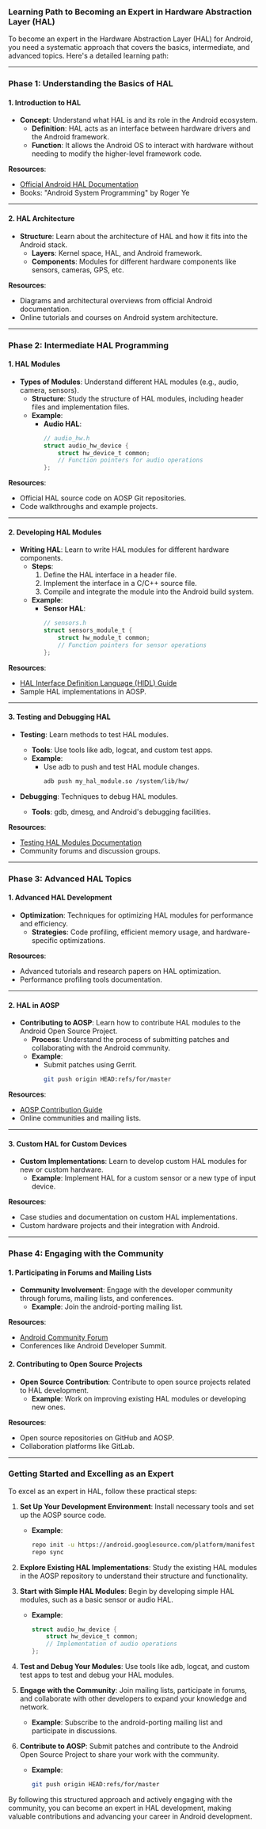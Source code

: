 ### Learning Path to Becoming an Expert in Hardware Abstraction Layer (HAL)

To become an expert in the Hardware Abstraction Layer (HAL) for Android, you need a systematic approach that covers the basics, intermediate, and advanced topics. Here's a detailed learning path:

---

### Phase 1: Understanding the Basics of HAL

#### 1. Introduction to HAL

- **Concept**: Understand what HAL is and its role in the Android ecosystem.
  - **Definition**: HAL acts as an interface between hardware drivers and the Android framework.
  - **Function**: It allows the Android OS to interact with hardware without needing to modify the higher-level framework code.

**Resources**:
- [Official Android HAL Documentation](https://source.android.com/devices/architecture/hal)
- Books: "Android System Programming" by Roger Ye

---

#### 2. HAL Architecture

- **Structure**: Learn about the architecture of HAL and how it fits into the Android stack.
  - **Layers**: Kernel space, HAL, and Android framework.
  - **Components**: Modules for different hardware components like sensors, cameras, GPS, etc.

**Resources**:
- Diagrams and architectural overviews from official Android documentation.
- Online tutorials and courses on Android system architecture.

---

### Phase 2: Intermediate HAL Programming

#### 1. HAL Modules

- **Types of Modules**: Understand different HAL modules (e.g., audio, camera, sensors).
  - **Structure**: Study the structure of HAL modules, including header files and implementation files.
  - **Example**:
    - **Audio HAL**:
      ```c
      // audio_hw.h
      struct audio_hw_device {
          struct hw_device_t common;
          // Function pointers for audio operations
      };
      ```

**Resources**:
- Official HAL source code on AOSP Git repositories.
- Code walkthroughs and example projects.

---

#### 2. Developing HAL Modules

- **Writing HAL**: Learn to write HAL modules for different hardware components.
  - **Steps**:
    1. Define the HAL interface in a header file.
    2. Implement the interface in a C/C++ source file.
    3. Compile and integrate the module into the Android build system.
  - **Example**:
    - **Sensor HAL**:
      ```c
      // sensors.h
      struct sensors_module_t {
          struct hw_module_t common;
          // Function pointers for sensor operations
      };
      ```

**Resources**:
- [HAL Interface Definition Language (HIDL) Guide](https://source.android.com/devices/architecture/hidl)
- Sample HAL implementations in AOSP.

---

#### 3. Testing and Debugging HAL

- **Testing**: Learn methods to test HAL modules.
  - **Tools**: Use tools like adb, logcat, and custom test apps.
  - **Example**:
    - Use adb to push and test HAL module changes.
      ```bash
      adb push my_hal_module.so /system/lib/hw/
      ```

- **Debugging**: Techniques to debug HAL modules.
  - **Tools**: gdb, dmesg, and Android's debugging facilities.

**Resources**:
- [Testing HAL Modules Documentation](https://source.android.com/devices/architecture/hal/testing)
- Community forums and discussion groups.

---

### Phase 3: Advanced HAL Topics

#### 1. Advanced HAL Development

- **Optimization**: Techniques for optimizing HAL modules for performance and efficiency.
  - **Strategies**: Code profiling, efficient memory usage, and hardware-specific optimizations.

**Resources**:
- Advanced tutorials and research papers on HAL optimization.
- Performance profiling tools documentation.

---

#### 2. HAL in AOSP

- **Contributing to AOSP**: Learn how to contribute HAL modules to the Android Open Source Project.
  - **Process**: Understand the process of submitting patches and collaborating with the Android community.
  - **Example**:
    - Submit patches using Gerrit.
      ```bash
      git push origin HEAD:refs/for/master
      ```

**Resources**:
- [AOSP Contribution Guide](https://source.android.com/setup/contribute)
- Online communities and mailing lists.

---

#### 3. Custom HAL for Custom Devices

- **Custom Implementations**: Learn to develop custom HAL modules for new or custom hardware.
  - **Example**: Implement HAL for a custom sensor or a new type of input device.

**Resources**:
- Case studies and documentation on custom HAL implementations.
- Custom hardware projects and their integration with Android.

---

### Phase 4: Engaging with the Community

#### 1. Participating in Forums and Mailing Lists

- **Community Involvement**: Engage with the developer community through forums, mailing lists, and conferences.
  - **Example**: Join the android-porting mailing list.

**Resources**:
- [Android Community Forum](https://source.android.com/community)
- Conferences like Android Developer Summit.

#### 2. Contributing to Open Source Projects

- **Open Source Contribution**: Contribute to open source projects related to HAL development.
  - **Example**: Work on improving existing HAL modules or developing new ones.

**Resources**:
- Open source repositories on GitHub and AOSP.
- Collaboration platforms like GitLab.

---

### Getting Started and Excelling as an Expert

To excel as an expert in HAL, follow these practical steps:

1. **Set Up Your Development Environment**: Install necessary tools and set up the AOSP source code.
   - **Example**:
     ```bash
     repo init -u https://android.googlesource.com/platform/manifest
     repo sync
     ```

2. **Explore Existing HAL Implementations**: Study the existing HAL modules in the AOSP repository to understand their structure and functionality.

3. **Start with Simple HAL Modules**: Begin by developing simple HAL modules, such as a basic sensor or audio HAL.
   - **Example**:
     ```c
     struct audio_hw_device {
         struct hw_device_t common;
         // Implementation of audio operations
     };
     ```

4. **Test and Debug Your Modules**: Use tools like adb, logcat, and custom test apps to test and debug your HAL modules.

5. **Engage with the Community**: Join mailing lists, participate in forums, and collaborate with other developers to expand your knowledge and network.
   - **Example**: Subscribe to the android-porting mailing list and participate in discussions.

6. **Contribute to AOSP**: Submit patches and contribute to the Android Open Source Project to share your work with the community.
   - **Example**:
     ```bash
     git push origin HEAD:refs/for/master
     ```

By following this structured approach and actively engaging with the community, you can become an expert in HAL development, making valuable contributions and advancing your career in Android development.
